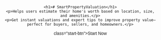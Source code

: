 <!DOCTYPE html>
<html lang="en">
<head>
    <meta charset="UTF-8">
    <meta name="viewport" content="width=device-width, initial-scale=1.0">
    <title>SmartPropertyValuation</title>
    <style>
        body {
            font-family: Arial, sans-serif;
            text-align: center;
            padding: 50px;
        }
        .start-btn {
            display: inline-block;
            padding: 15px 30px;
            font-size: 18px;
            font-weight: bold;
            color: white;
            background-color: #007BFF;
            border: none;
            border-radius: 8px;
            cursor: pointer;
            transition: background-color 0.3s ease;
            text-decoration: none;
        }
        .start-btn:hover {
            background-color: #0056b3;
        }
    </style>
</head>
<body>

    <h1># SmartPropertyValuation</h1>
    <p>Helps users estimate their home's worth based on location, size, and amenities.</p>
    <p>Get instant valuations and expert tips to improve property value—perfect for buyers, sellers, and homeowners.</p>

   class="start-btn">Start Now</a>

</body>
</html>

